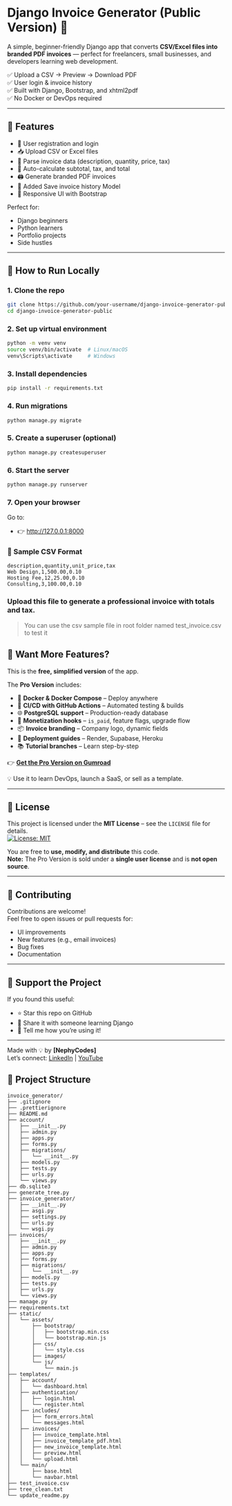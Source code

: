 # Django Invoice Generator (Public Version) 🧾

A simple, beginner-friendly Django app that converts **CSV/Excel files into branded PDF invoices** — perfect for freelancers, small businesses, and developers learning web development.

✅ Upload a CSV → Preview → Download PDF  
✅ User login & invoice history  
✅ Built with Django, Bootstrap, and xhtml2pdf  
✅ No Docker or DevOps required

---

## 🚀 Features

- 🔐 User registration and login
- 📥 Upload CSV or Excel files
- 💬 Parse invoice data (description, quantity, price, tax)
- 🧮 Auto-calculate subtotal, tax, and total
- 🖨 Generate branded PDF invoices
- 📁 Added Save invoice history Model
- 🎨 Responsive UI with Bootstrap

Perfect for:

- Django beginners
- Python learners
- Portfolio projects
- Side hustles

---

## 🧪 How to Run Locally

### 1. Clone the repo

```bash
git clone https://github.com/your-username/django-invoice-generator-public.git
cd django-invoice-generator-public
```

### 2. Set up virtual environment

```bash
python -m venv venv
source venv/bin/activate  # Linux/macOS
venv\Scripts\activate     # Windows
```

### 3. Install dependencies

```bash
pip install -r requirements.txt
```

### 4. Run migrations

```bash
python manage.py migrate
```

### 5. Create a superuser (optional)

```bash
python manage.py createsuperuser
```

### 6. Start the server

```bash
python manage.py runserver
```

### 7. Open your browser

Go to:

- 👉 http://127.0.0.1:8000

### 📂 Sample CSV Format

```
description,quantity,unit_price,tax
Web Design,1,500.00,0.10
Hosting Fee,12,25.00,0.10
Consulting,3,100.00,0.10
```

### Upload this file to generate a professional invoice with totals and tax.

> You can use the csv sample file in root folder named test_invoice.csv to test it

## 🧩 Want More Features?

This is the **free, simplified version** of the app.

The **Pro Version** includes:

- 🐳 **Docker & Docker Compose** – Deploy anywhere
- 🔄 **CI/CD with GitHub Actions** – Automated testing & builds
- 🌐 **PostgreSQL support** – Production-ready database
- 🔐 **Monetization hooks** – `is_paid`, feature flags, upgrade flow
- 📦 **Invoice branding** – Company logo, dynamic fields
- 🚀 **Deployment guides** – Render, Supabase, Heroku
- 📚 **Tutorial branches** – Learn step-by-step

👉 **[Get the Pro Version on Gumroad](https://nephycodes.gumroad.com/l/unqho)**

💡 Use it to learn DevOps, launch a SaaS, or sell as a template.

---

## 📄 License

This project is licensed under the **MIT License** – see the `LICENSE` file for details.  
[![License: MIT](https://img.shields.io/badge/License-MIT-yellow.svg)](./LICENSE)

You are free to **use, modify, and distribute** this code.  
**Note:** The Pro Version is sold under a **single user license** and is **not open source**.

---

## 🙌 Contributing

Contributions are welcome!  
Feel free to open issues or pull requests for:

- UI improvements
- New features (e.g., email invoices)
- Bug fixes
- Documentation

---

## 📣 Support the Project

If you found this useful:

- ⭐ Star this repo on GitHub
- 🔄 Share it with someone learning Django
- 💬 Tell me how you’re using it!

---

Made with 💡 by **[NephyCodes]**  
Let’s connect: [LinkedIn](https://www.linkedin.com/in/demian-chidi-nwaoha-192384363/) | [YouTube](#)

## 📁 Project Structure

```
invoice_generator/
├── .gitignore
├── .prettierignore
├── README.md
├── account/
│   ├── __init__.py
│   ├── admin.py
│   ├── apps.py
│   ├── forms.py
│   ├── migrations/
│   │   └── __init__.py
│   ├── models.py
│   ├── tests.py
│   ├── urls.py
│   └── views.py
├── db.sqlite3
├── generate_tree.py
├── invoice_generator/
│   ├── __init__.py
│   ├── asgi.py
│   ├── settings.py
│   ├── urls.py
│   └── wsgi.py
├── invoices/
│   ├── __init__.py
│   ├── admin.py
│   ├── apps.py
│   ├── forms.py
│   ├── migrations/
│   │   └── __init__.py
│   ├── models.py
│   ├── tests.py
│   ├── urls.py
│   └── views.py
├── manage.py
├── requirements.txt
├── static/
│   └── assets/
│       ├── bootstrap/
│       │   ├── bootstrap.min.css
│       │   └── bootstrap.min.js
│       ├── css/
│       │   └── style.css
│       ├── images/
│       └── js/
│           └── main.js
├── templates/
│   ├── account/
│   │   └── dashboard.html
│   ├── authentication/
│   │   ├── login.html
│   │   └── register.html
│   ├── includes/
│   │   ├── form_errors.html
│   │   └── messages.html
│   ├── invoices/
│   │   ├── invoice_template.html
│   │   ├── invoice_template_pdf.html
│   │   ├── new_invoice_template.html
│   │   ├── preview.html
│   │   └── upload.html
│   └── main/
│       ├── base.html
│       └── navbar.html
├── test_invoice.csv
├── tree_clean.txt
└── update_readme.py
```
